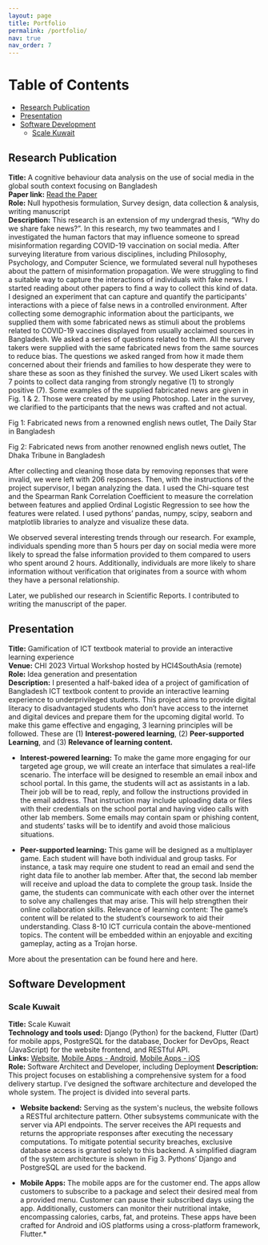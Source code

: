 ```yaml
---
layout: page
title: Portfolio
permalink: /portfolio/
nav: true
nav_order: 7
---
```



# Table of Contents
- [Research Publication](#research-publication)
- [Presentation](#presentation)
- [Software Development](#software-development)
  - [Scale Kuwait](#scale-kuwait)

## Research Publication

**Title:** A cognitive behaviour data analysis on the use of social media in the global south context focusing on Bangladesh  
**Paper link:** [Read the Paper](https://www.nature.com/articles/s41598-023-30125-w)  
**Role:** Null hypothesis formulation, Survey design, data collection & analysis, writing manuscript  
**Description:** This research is an extension of my undergrad thesis, “Why do we share fake news?”. In this research, my two teammates and I investigated the human factors that may influence someone to spread misinformation regarding COVID-19 vaccination on social media. After surveying literature from various disciplines, including Philosophy, Psychology, and Computer Science, we formulated several null hypotheses about the pattern of misinformation propagation. We were struggling to find a suitable way to capture the interactions of individuals with fake news. I started reading about other papers to find a way to collect this kind of data. I designed an experiment that can capture and quantify the participants' interactions with a piece of false news in a controlled environment. After collecting some demographic information about the participants, we supplied them with some fabricated news as stimuli about the problems related to COVID-19 vaccines displayed from usually acclaimed sources in Bangladesh. We asked a series of questions related to them. All the survey takers were supplied with the same fabricated news from the same sources to reduce bias. The questions we asked ranged from how it made them concerned about their friends and families to how desperate they were to share these as soon as they finished the survey. We used Likert scales with 7 points to collect data ranging from strongly negative (1) to strongly positive (7). Some examples of the supplied fabricated news are given in Fig. 1 & 2. Those were created by me using Photoshop. Later in the survey, we clarified to the participants that the news was crafted and not actual.

Fig 1: Fabricated news from a renowned english news outlet, The Daily Star in Bangladesh



Fig 2: Fabricated news from another renowned english news outlet, The Dhaka Tribune in Bangladesh

After collecting and cleaning those data by removing reponses that were invalid, we were left with 206 responses. Then, with the instructions of the project supervisor, I began analyzing the data. I used the Chi-square test and the Spearman Rank Correlation Coefficient to measure the correlation between features and applied Ordinal Logistic Regression to see how the features were related. I used pythons’ pandas, numpy, scipy, seaborn and matplotlib libraries to analyze and visualize these data. 

We observed several interesting trends through our research. For example, individuals spending more than 5 hours per day on social media were more likely to spread the false information provided to them compared to users who spent around 2 hours. Additionally, individuals are more likely to share information without verification that originates from a source with whom they have a personal relationship.

Later, we published our research in Scientific Reports. I contributed to writing the manuscript of the paper. 



## Presentation

**Title:** Gamification of ICT textbook material to provide an interactive learning experience  
**Venue:** CHI 2023 Virtual Workshop hosted by HCI4SouthAsia (remote)  
**Role:** Idea generation and presentation  
**Description:** I presented a half-baked idea of a project of gamification of Bangladesh ICT textbook content to provide an interactive learning experience to underprivileged students. This project aims to provide digital literacy to disadvantaged students who don’t have access to the internet and digital devices and prepare them for the upcoming digital world. To make this game effective and engaging, 3 learning principles will be followed. These are (1) **Interest-powered learning**, (2) **Peer-supported Learning**, and (3) **Relevance of learning content.** 

* **Interest-powered learning:** To make the game more engaging for our targeted age group, we will create an interface that simulates a real-life scenario. The interface will be designed to resemble an email inbox and school portal. In this game, the students will act as assistants in a lab. Their job will be to read, reply, and follow the instructions provided in the email address. That instruction may include uploading data or files with their credentials on the school portal and having video calls with other lab members. Some emails may contain spam or phishing content, and students’ tasks will be to identify and avoid those malicious situations.

* **Peer-supported learning:** This game will be designed as a multiplayer game. Each student will have both individual and group tasks. For instance, a task may require one student to read an email and send the right data file to another lab member. After that, the second lab member will receive and upload the data to complete the group task. Inside the game, the students can communicate with each other over the internet to solve any challenges that may arise. This will help strengthen their online collaboration skills. Relevance of learning content: The game’s content will be related to the student’s coursework to aid their understanding. Class 8-10 ICT curricula contain the above-mentioned topics. The content will be embedded within an enjoyable and exciting gameplay, acting as a Trojan horse.

More about the presentation can be found here and here. 


## Software Development

### Scale Kuwait

**Title:** Scale Kuwait  
**Technology and tools used:** Django (Python) for the backend, Flutter (Dart) for mobile apps, PostgreSQL for the database, Docker for DevOps, React (JavaScript) for the website frontend, and RESTful API.  
**Links:** [Website](website_link), [Mobile Apps - Android](android_app_link), [Mobile Apps - iOS](ios_app_link)  
**Role:** Software Architect and Developer, including Deployment 
**Description:** This project focuses on establishing a comprehensive system for a food delivery startup. I’ve designed the software architecture and developed the whole system. The project is divided into several parts. 

* **Website backend:** Serving as the system's nucleus, the website follows a RESTful architecture pattern. Other subsystems communicate with the server via API endpoints. The server receives the API requests and returns the appropriate responses after executing the necessary computations. To mitigate potential security breaches, exclusive database access is granted solely to this backend.  A simplified diagram of the system architecture is shown in Fig 3. Pythons’ Django and PostgreSQL are used for the backend.

* **Mobile Apps:** The mobile apps are for the customer end. The apps allow customers to subscribe to a package and select their desired meal from a provided menu. Customer can pause their subscribed days using the app. Additionally, customers can monitor their nutritional intake, encompassing calories, carbs, fat, and proteins. These apps have been crafted for Android and iOS platforms using a cross-platform framework, Flutter.*




